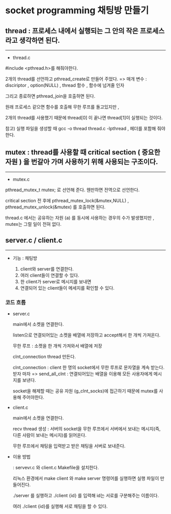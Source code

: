 # socket programming 채팅방 만들기


## thread : 프로세스 내에서 실행되는 그 안의 작은 프로세스라고 생각하면 된다.
-----------------------------------------------------------------------------
- thread.c

#include <pthread.h>를 해줘야한다.

2개의 thread를 선언하고 pthread_create로 만들어 주었다. => 매개 변수 : disciriptor  , option(NULL) , thread 함수 , 함수에 넘겨줄 인자

그리고 종료하면 pthread_join을 호출하면 된다.

원래 프로세스 같으면 함수를 호출해 무한 루프를 돌고있지만 ,

2개의 thread를 사용했기 때문에 thread[0] 이 끝나면 thread[1]이 실행되는 것이다.

참고) 실행 파일을 생성할 때 gcc -o thread thread.c -lpthread , 헤더를 포함해 줘야한다.



## mutex : thread를 사용할 때 critical section ( 중요한 자원 ) 을 번갈아 가며 사용하기 위해 사용되는 구조이다.
----------------------------------------------------------------------
- mutex.c

pthread_mutex_t mutex; 로 선언해 준다. 웬만하면 전역으로 선언한다.

critical section 전 후에 pthread_mutex_lock(&mutex,NULL) , pthread_mutex_unlock(&mutex) 를 호출하면 된다.

thread.c 에서는 공유하는 자원 (a) 를 동시에 사용하는 경우의 수가 발생했지만 , mutex는 그럴 일이 전혀 없다.



## server.c / client.c
--------------------------------
- 기능 : 채팅방
  
  1. client와 server를 연결한다.
  2. 여러 client들이 연결할 수 있다.
  3. 한 client가 server로 메시지를 보내면
  4. 연결되어 있는 client들이 메세지를 확인할 수 있다.

### 코드 흐름
- server.c
  
  main에서 소켓을 연결한다.
  
  listen으로 연결되어있는 소켓을 배열에 저장하고 accept해서 한 개씩 가져온다.

  무한 루프 : 소켓을 한 개씩 가져와서 배열에 저장

    clnt_connection thread 만든다.

  clnt_connection : client 한 명의 socket에서 무한 루프로 문자열을 계속 받는다. 받자 마자 => send_all_clnt : 연결되어있는 배열을 이용해 모든 사용자에게 메시지를 보낸다.

  socket을 해제할 때는 공유 자원 (g_clnt_socks)에 접근하기 때문에 mutex를 사용해 주어야한다.


- client.c
  
  main에서 소켓을 연결한다.

  recv thread 생성 : 서버의 socket을 무한 루프에서 서버에서 보내는 메시지(즉, 다른 사람이 보내는 메시지)를 읽어온다.

  무한 루프에서 채팅을 입력받고 받은 채팅을 서버로 보내준다.


- 이용 방법
  
    : servevr.c 와 client.c Makefile을 설치한다.

    리눅스 환경에서 make client 와 make server 명령어를 실행하면 실행 파일이 만들어진다.

    ./server 를 실행하고 ./client {id} 를 입력해 id는 서로를 구분해주는 이름이다.

  여러 ./client {id}를 실행해 서로 채팅을 할 수 있다.
  





  
